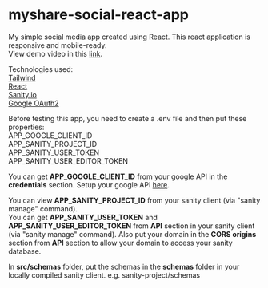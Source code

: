 # myshare-social-react-app
My simple social media app created using React. This react application is responsive and mobile-ready.  
View demo video in this [link](https://youtu.be/NI8sUjzLVhE).

Technologies used:  
[Tailwind](https://tailwindcss.com/)  
[React](https://reactjs.org/)  
[Sanity.io](https://www.sanity.io/)  
[Google OAuth2](https://github.com/MomenSherif/react-oauth)

Before testing this app, you need to create a .env file and then put these properties:  
APP_GOOGLE_CLIENT_ID  
APP_SANITY_PROJECT_ID  
APP_SANITY_USER_TOKEN  
APP_SANITY_USER_EDITOR_TOKEN

You can get __APP_GOOGLE_CLIENT_ID__ from your google API in the __credentials__ section. Setup your google API [here](https://console.cloud.google.com/apis/dashboard).

You can view __APP_SANITY_PROJECT_ID__ from your sanity client (via "sanity manage" command).  
You can get __APP_SANITY_USER_TOKEN__ and __APP_SANITY_USER_EDITOR_TOKEN__ from __API__ section in your sanity client (via "sanity manage" command). Also put your domain in the __CORS origins__ section from __API__ section to allow your domain to access your sanity database.

In __src/schemas__ folder, put the schemas in the __schemas__ folder in your locally compiled sanity client. e.g. sanity-project/schemas
